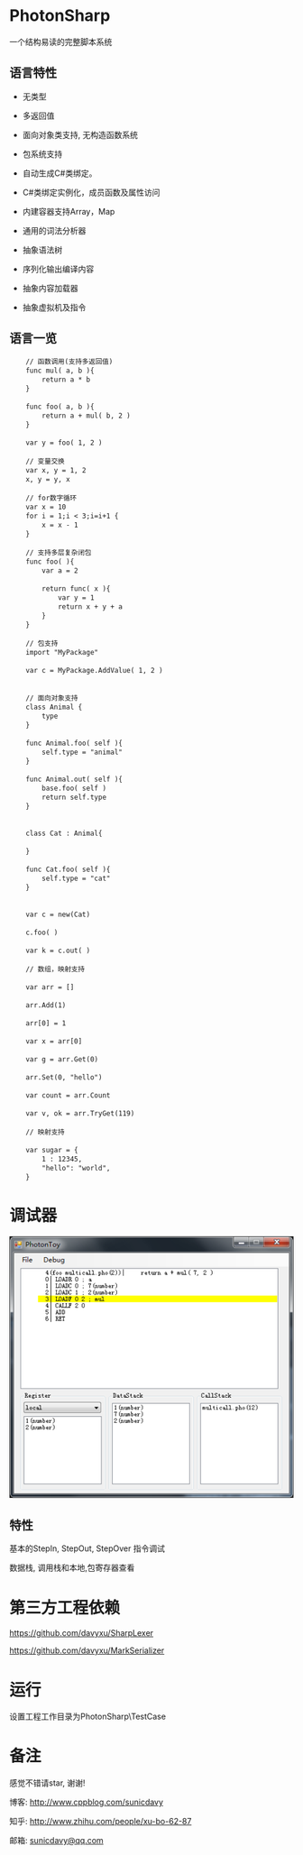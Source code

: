 # PhotonSharp
一个结构易读的完整脚本系统

## 语言特性

* 无类型

* 多返回值

* 面向对象类支持, 无构造函数系统

* 包系统支持

* 自动生成C#类绑定。

* C#类绑定实例化，成员函数及属性访问

* 内建容器支持Array，Map

* 通用的词法分析器

* 抽象语法树

* 序列化输出编译内容

* 抽象内容加载器

* 抽象虚拟机及指令

## 语言一览

```golang
	// 函数调用(支持多返回值)
	func mul( a, b ){
	    return a * b
	}
	
	func foo( a, b ){
	    return a + mul( b, 2 )
	}
	
	var y = foo( 1, 2 )
	
	// 变量交换
	var x, y = 1, 2
	x, y = y, x
	
	// for数字循环
	var x = 10
	for i = 1;i < 3;i=i+1 {
	    x = x - 1
	}

	// 支持多层复杂闭包
	func foo( ){
		var a = 2

		return func( x ){
			var y = 1
			return x + y + a
		}
	}

	// 包支持	
	import "MyPackage"
	
	var c = MyPackage.AddValue( 1, 2 )
	

	// 面向对象支持
	class Animal {
		type
	}
	
	func Animal.foo( self ){
		self.type = "animal"
	}
	
	func Animal.out( self ){
		base.foo( self )
		return self.type
	}
	
	
	class Cat : Animal{
	
	}
	
	func Cat.foo( self ){
		self.type = "cat"
	}
	
	
	var c = new(Cat)
	
	c.foo( )
	
	var k = c.out( )
	
	// 数组，映射支持
	
	var arr = []

	arr.Add(1)

	arr[0] = 1
	 
	var x = arr[0]

	var g = arr.Get(0)

	arr.Set(0, "hello")

	var count = arr.Count

	var v, ok = arr.TryGet(119)

	// 映射支持

	var sugar = {
		1 : 12345,
		"hello": "world",
	}

```


# 调试器
![调试器](ScreenShot/debugger.png)

## 特性

基本的StepIn, StepOut, StepOver 指令调试

数据栈, 调用栈和本地,包寄存器查看

# 第三方工程依赖
https://github.com/davyxu/SharpLexer

https://github.com/davyxu/MarkSerializer

# 运行

设置工程工作目录为PhotonSharp\TestCase
	
# 备注

感觉不错请star, 谢谢!

博客: http://www.cppblog.com/sunicdavy

知乎: http://www.zhihu.com/people/xu-bo-62-87

邮箱: sunicdavy@qq.com
